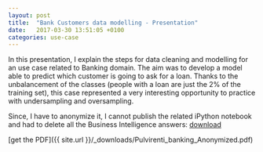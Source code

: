```yaml
---
layout: post
title:  "Bank Customers data modelling - Presentation"
date:   2017-03-30 13:51:05 +0100
categories: use-case
---
```


In this presentation, I explain the steps for data cleaning and modelling for an use case related to Banking domain. 
The aim was to develop a model able to predict which customer is going to ask for a loan. Thanks to the unbalancement of the classes 
(people with a loan are just the 2% of the training set), this case represented a very interesting opportunity to practice with undersampling and oversampling.

Since, I have to anonymize it, I cannot publish the related iPython notebook and had to delete all the Business Intelligence answers: [download][1]

[1]:https://github.com/fpulvi/fpulvi.github.io/blob/master/_downloads/Pulvirenti_banking_Anonymized.pdf
[get the PDF]({{ site.url }}/_downloads/Pulvirenti_banking_Anonymized.pdf)
